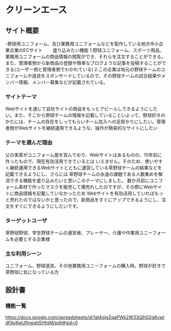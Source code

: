 # クリーンエース

## サイト概要
-野球用ユニフォーム、及び業務用ユニフォームなどを製作している地方中小企業企業のECサイト　　
盛り込みたい機能
1.野球ユニフォーム、スポーツ用品、業務用ユニフォームの商品情報の閲覧ができ、それらを注文することができる。また、管理者側から新商品の登録や簡単なブログような記事を投稿することができる(ユーザー側と管理者側でわかれている)
2.この企業は地元の野球チームのユニフォームや道具をスポンサードしているので、その野球チームの試合結果やメンバー情報、メンバー募集などが記載されている。　　

### サイトテーマ
Webサイトを通じて自社サイトの商品をもっとアピールしできるようにしたい。また、そこから野球チームの情報を記載していることいよって、野球好きのかたには、チームの存在をしってもらいチーム加入への足掛かりにしたい。管理者側がWebサイトを継続運用できるような、操作が簡易的なサイトにしたい

### テーマを選んだ理由
父の実家がユニフォーム屋を営んでおり、Webサイトはあるものの、10年前に作ったもので、現在有効活用できているとは
いえません。そのため、使いやすく継続運用できるWebサイトとともに運営している草野球チームの結果などを記載できるようにし、さらには
草野球チームの永遠の課題である人数集めを解消できる機能を盛り込みたいと思いこのテーマにしました。
数か月前にユニフォーム素材で作ったマスクを販売して爆売れしたのですが、その際にWebサイトに商品情報を記載していなかったため
Webサイトを有効活用していればもっと売れたのではないかと思ったので、新商品をすぐにアップできるようにし、注文をすぐにできるようにしたいです。


### ターゲットユーザ
草野球野球、学生野球チームの運営者、プレーヤー、介護や作業用ユニーフォームを必要とする企業様

### 主な利用シーン
ユニフォーム、野球道具、その他業務用ユニーフォームの購入時。野球が好きで草野球に気になっている方

## 設計書

### 機能一覧
https://docs.google.com/spreadsheets/d/1at4qigZqaPWk2W33Qlh02g6vwIdFAvKwUfmeqh5HfqM/edit#gid=0
